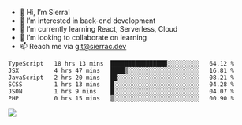 - 👋 Hi, I’m Sierra!
- 👀 I’m interested in back-end development
- 🌱 I’m currently learning React, Serverless, Cloud
- 💞️ I’m looking to collaborate on learning
- 📫 Reach me via git@sierrac.dev

<!--START_SECTION:waka-->

```text
TypeScript   18 hrs 13 mins  ████████████████░░░░░░░░░   64.12 %
JSX          4 hrs 47 mins   ████▒░░░░░░░░░░░░░░░░░░░░   16.81 %
JavaScript   2 hrs 20 mins   ██░░░░░░░░░░░░░░░░░░░░░░░   08.21 %
SCSS         1 hrs 13 mins   █░░░░░░░░░░░░░░░░░░░░░░░░   04.28 %
JSON         1 hrs 9 mins    █░░░░░░░░░░░░░░░░░░░░░░░░   04.07 %
PHP          0 hrs 15 mins   ▒░░░░░░░░░░░░░░░░░░░░░░░░   00.90 %
```

<!--END_SECTION:waka-->


![](https://hit.yhype.me/github/profile?user_id=7351311)
